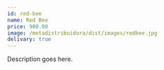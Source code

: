 ```yaml
---
id: red-bee
name: Red Bee
price: 900.00
image: /metadistribuidora/dist/images/redbee.jpg
delivary: true
---
```

Description goes here.
